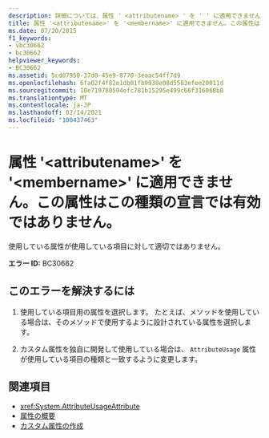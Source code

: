 ```yaml
---
description: 詳細については、属性 ' <attributename> ' を ' ' に適用できません。 <membername> この属性はこの宣言型では有効ではありません
title: 属性 '<attributename>' を '<membername>' に適用できません。この属性はこの種類の宣言では有効ではありません。
ms.date: 07/20/2015
f1_keywords:
- vbc30662
- bc30662
helpviewer_keywords:
- BC30662
ms.assetid: 5cd07950-37d0-45e9-8770-3eaac54ff7d9
ms.openlocfilehash: 6fa02f4f82e1db01fb9938e08d5583efee20011d
ms.sourcegitcommit: 10e719780594efc781b15295e499c66f316068b8
ms.translationtype: MT
ms.contentlocale: ja-JP
ms.lasthandoff: 02/14/2021
ms.locfileid: "100437463"
---
```

# <a name="attribute-attributename-cannot-be-applied-to-membername-because-the-attribute-is-not-valid-on-this-declaration-type"></a>属性 '\<attributename>' を '\<membername>' に適用できません。この属性はこの種類の宣言では有効ではありません。

使用している属性が使用している項目に対して適切ではありません。  
  
 **エラー ID:** BC30662  
  
## <a name="to-correct-this-error"></a>このエラーを解決するには  
  
1. 使用している項目用の属性を選択します。 たとえば、メソッドを使用している場合は、そのメソッドで使用するように設計されている属性を選択します。  
  
2. カスタム属性を独自に開発して使用している場合は、 `AttributeUsage` 属性が使用している項目の種類と一致するように変更します。  
  
## <a name="see-also"></a>関連項目

- <xref:System.AttributeUsageAttribute>
- [属性の概要](../programming-guide/concepts/attributes/index.md)
- [カスタム属性の作成](../programming-guide/concepts/attributes/creating-custom-attributes.md)
